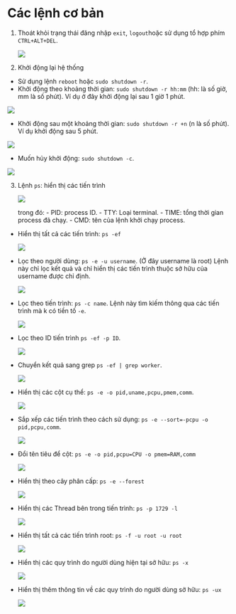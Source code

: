 # Các lệnh cơ bản 
  
1. Thoát khỏi trạng thái đăng nhập `exit`, `logout`hoặc sử dụng tổ hợp phím ` CTRL+ALT+DEL`.
    
   ![](./Anh/1.png)
  
2. Khởi động lại hệ thống
  - Sử dụng lệnh `reboot` hoặc `sudo shutdown -r`.
  - Khởi động theo khoảng thời gian: `sudo shutdown -r hh:mm` (hh: là số giờ, mm là số phút). Ví dụ ở đây khởi động lại sau 1 giờ 1 phút.
  
   ![](./Anh/2.png)
  
  - Khởi động sau một khoảng thời gian: `sudo shutdown -r +n` (n là số phút). Ví dụ khởi động sau 5 phút. 

   ![](./Anh/3.png)
   
  - Muốn hủy khởi động: `sudo shutdown -c`.

   ![](./Anh/4.png)

3. Lệnh `ps`: hiển thị các tiến trình   
  
   ![](./Anh/5.png)
   
   trong đó: - PID: process ID.
             - TTY: Loại terminal.
             - TIME: tổng thời gian process đã chạy.
             - CMD: tên của lệnh khởi chạy process.
 - Hiển thị tất cả các tiến trình: `ps -ef` 

   ![](./Anh/6.png)
   
 - Lọc theo người dùng: `ps -e -u username`. (Ở đây username là root) Lệnh này chỉ lọc kết quả và chỉ hiển thị các tiến trình thuộc sở hữu của username được chỉ định.
 
   ![](./Anh/7.png)
   
 - Lọc theo tiến trình: `ps -c name`. Lệnh này tìm kiếm thông qua các tiến trình mà k có tiền tố `-e`.
  
   ![](./Anh/8.png)
   
 - Lọc theo ID tiến trình `ps -ef -p ID`.
 
   ![](./Anh/9.png)
   
- Chuyển kết quả sang grep `ps -ef | grep worker`.
  
   ![](./Anh/10.png)
 
- Hiển thị các cột cụ thể: `ps -e -o pid,uname,pcpu,pmem,comm`.

   ![](./Anh/11.png)

- Sắp xếp các tiến trình theo cách sử dụng: `ps -e --sort=-pcpu -o pid,pcpu,comm`.

   ![](./Anh/12.png)

- Đổi tên tiêu để cột: `ps -e -o pid,pcpu=CPU -o pmem=RAM,comm`

   ![](./Anh/13.png)

- Hiển thị theo cây phân cấp: `ps -e --forest`

   ![](./Anh/14.png)

- Hiển thị các Thread bên trong tiến trình: `ps -p 1729 -l`

   ![](./Anh/15.png)
   
- Hiển thị tất cả các tiến trình root: `ps -f -u root -u root`

   ![](./Anh/16.png)

- Hiển thị các quy trình do người dùng hiện tại sở hữu: `ps -x`

   ![](./Anh/17.png)

- Hiển thị thêm thông tin về các quy trình do người dùng sở hữu: `ps -ux`

   ![](./Anh/18.png)
  

